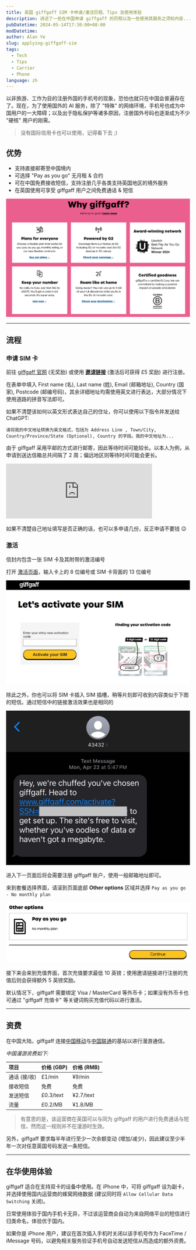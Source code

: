 ```yaml
---
title: 英国 giffgaff SIM 卡申请/激活历程、Tips 及使用体验
description: 讲述了一些在中国申请 giffgaff 的历程以及一些使用其服务之须知内容...
pubDatetime: 2024-05-14T17:30:00+08:00
modDatetime:
author: Alan Ye
slug: applying-giffgaff-sim
tags:
  - Tech
  - Tips
  - Carrier
  - Phone
language: zh
---
```


以非旅游、工作为目的注册外国的手机号的现象，恐怕也就只在中国会普遍存在了。现在，为了使用国外的 AI 服务，除了 "特殊" 的网络环境，手机号也成为中国用户的一大障碍；以及出于隐私保护等诸多原因，注册国外号码也逐渐成为不少 "硬核" 用户的刚需。

> 没有国际信用卡也可以使用，记得看下去 ;)

## 优势

- 支持直接邮寄至中国境内
- 可选择 "Pay as you go" 无月租 & 合约
- 可在中国免费接收短信，支持注册几乎各类支持英国地区的境外服务
- 在英国使用可享受 giffgaff 用户之间免费通话 & 短信

![giffgaff 介绍网页](../../assets/images/applying-giffgaff-sim/why_giffgaff.png)

---

## 流程

### 申请 SIM 卡

前往 [giffgaff 官网](https://www.giffgaff.com/freesim-international) (无奖励) 或使用 [**邀请链接**](https://www.giffgaff.com/orders/affiliate/wroff774_1713786353517) (激活后可获得 £5 奖励) 进行注册。

在表单中填入 First name (名), Last name (姓), Email (邮箱地址), Country (国家), Postcode (邮编号码)，其余详细地址均需使用英文进行表达，大部分情况下使用道路的拼音写法即可。

如果不清楚该如何以英文形式表达自己的住址，你可以使用以下指令并发送给 ChatGPT:

```
请将我的中文地址转换为英文格式，包括为 Address Line , Town/City, Country/Province/State (Optional), Country 的字段。我的中文地址为...
```

由于 giffgaff 采用平邮的方式进行邮寄，因此等待时间可能较长。以本人为例，从申请到送达信箱总共间隔了 2 周；偏远地区则等待时间可能会更长。

<iframe src="https://fedist.me/@wr/112314175796443437/embed" class="mastodon-embed" style="max-width: 100%; border: 0; text-align: center;" width="400" allowfullscreen="allowfullscreen"></iframe><script src="https://fedist.me/embed.js" async="async"></script>

如果不清楚自己地址填写是否正确的话，也可以多申请几份，反正申请不要钱 😉

### 激活

信封内包含一张 SIM 卡及其附带的激活编号

打开 [激活页面](https://www.giffgaff.com/activate)，输入卡上的 8 位编号或 SIM 卡背面的 13 位编号

![激活界面](../../assets/images/applying-giffgaff-sim/activate_page.png)

除此之外，你也可以将 SIM 卡插入 SIM 插槽，稍等片刻即可收到内容类似于下图的短信。通过短信中的链接激活效果也是相同的

![activate_text_message.jpg](../../assets/images/applying-giffgaff-sim/activate_text_message.jpg)

进入下一页面后将会需要注册 giffgaff 账户，使用一般邮箱地址即可。

来到套餐选择界面，请滚到页面底部 **Other options** 区域并选择 `Pay as you go - No monthly plan`

![giffgaff 无合约套餐](../../assets/images/applying-giffgaff-sim/giffgaff_pay_as_you_go.png)

接下来会来到充值界面，首次充值要求最低 10 英镑；使用邀请链接进行注册的充值后则会获得额外 5 英镑奖励。

默认情况下，giffgaff 需要绑定 Visa / MasterCard 等外币卡；如果没有外币卡也可通过 "giffgaff 充值卡" 等关键词购买充值代码以进行激活。

---

## 资费

在中国大陆，giffgaff 连接<u>中国移动</u>与<u>中国联通</u>的基站以进行漫游通信。

_中国漫游资费如下:_

| 项目         | 价格 (GBP) | 价格 (RMB) |
| :----------- | ---------- | ---------- |
| 通话 (接/收) | £1/min     | ¥9/min     |
| 接收短信     | 免费       | 免费       |
| 发送短信     | £0.3/text  | ¥2.7/text  |
| 流量         | £0.2/MB    | ¥1.8/MB    |

> 有意思的是，该运营商在英国可以与同为 giffgaff 的用户进行免费通话与短信，然而这一规则并不在漫游时生效。

另外，giffgaff 要求每半年进行至少一次余额变动 (增加/减少)，因此建议至少半年一次对任意英国号码发送一条短信。

---

## 在华使用体验

giffgaff 适合在支持双卡的设备中使用。在 iPhone 中，可将 giffgaff 设为副卡，并选择使用国内运营商的蜂窝网络数据 (建议同时将 `Allow Cellular Data Switching` 关闭)。

日常使用体验于国内手机卡无异，不过该运营商会自动为来自网络平台的短信进行归类命名，体验优于国内。

如果你是 iPhone 用户，建议在首次插入手机时关闭以该手机号作为 FaceTime / iMessage 号码，以避免相关服务验证手机号自动发送短信从而造成的额外资费。
